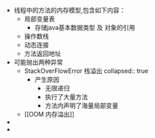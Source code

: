 - 线程中的方法的内存模型,包含如下内容：
	- 局部变量表
		- 存储java基本数据类型 及 对象的引用
	- 操作数栈
	- 动态连接
	- 方法返回地址
- 可能抛出两种异常
	- StackOverFlowError 栈溢出
	  collapsed:: true
		- 产生原因
			- 无限递归
			- 执行了大量方法
			- 方法内声明了海量局部变量
	- [[OOM 内存溢出]]
-
-